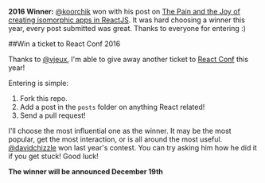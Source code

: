 
**2016 Winner:** [@koorchik](http://twitter.com/koorchik) won with his post on [The Pain and the Joy of creating isomorphic apps in ReactJS](https://reactjsnews.com/isomorphic-react-in-real-life). It was hard choosing a winner this year, every post submitted was great. Thanks to everyone for entering :)

##Win a ticket to React Conf 2016

Thanks to [@vjeux](http://twitter.com/vjeux), I'm able to give away another ticket to [React Conf](http://conf.reactjs.com) this year!

Entering is simple:

1. Fork this repo.
2. Add a post in the `posts` folder on anything React related!
3. Send a pull request!

I'll choose the most influential one as the winner. It may be the most popular, get the most interaction, or is all around the most useful.
[@davidchizzle](http://twitter.com/davidchizzle) won last year's contest. You can try asking him how he did it if you get stuck! Good luck!

**The winner will be announced December 19th**
